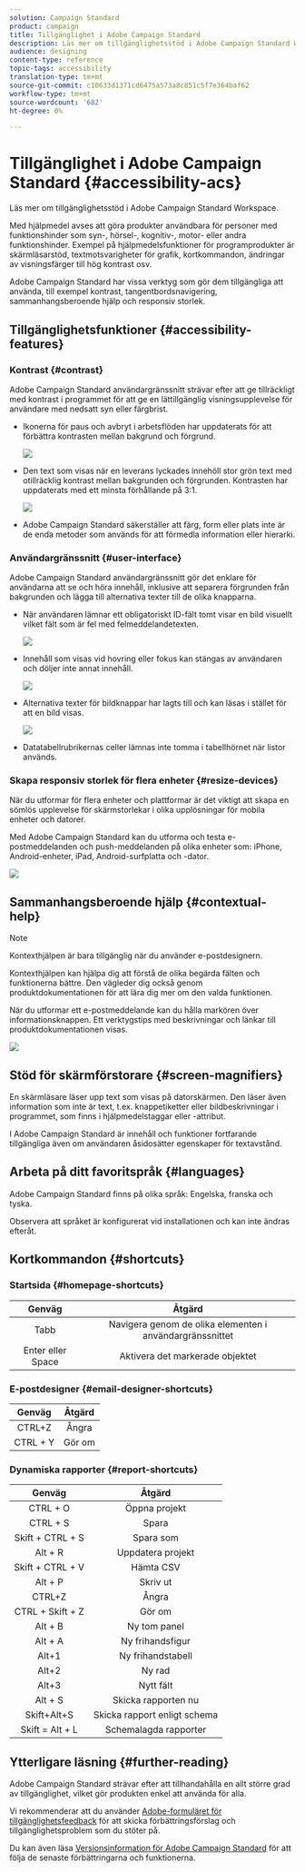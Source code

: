 ```yaml
---
solution: Campaign Standard
product: campaign
title: Tillgänglighet i Adobe Campaign Standard
description: Läs mer om tillgänglighetsstöd i Adobe Campaign Standard Workspace.
audience: designing
content-type: reference
topic-tags: accessibility
translation-type: tm+mt
source-git-commit: c10633d1371cd6475a573a8c851c5f7e364baf62
workflow-type: tm+mt
source-wordcount: '682'
ht-degree: 0%

---
```



# Tillgänglighet i Adobe Campaign Standard {#accessibility-acs}

Läs mer om tillgänglighetsstöd i Adobe Campaign Standard Workspace.

Med hjälpmedel avses att göra produkter användbara för personer med funktionshinder som syn-, hörsel-, kognitiv-, motor- eller andra funktionshinder. Exempel på hjälpmedelsfunktioner för programprodukter är skärmläsarstöd, textmotsvarigheter för grafik, kortkommandon, ändringar av visningsfärger till hög kontrast osv.

Adobe Campaign Standard har vissa verktyg som gör dem tillgängliga att använda, till exempel kontrast, tangentbordsnavigering, sammanhangsberoende hjälp och responsiv storlek.

## Tillgänglighetsfunktioner {#accessibility-features}

### Kontrast {#contrast}

Adobe Campaign Standard användargränssnitt strävar efter att ge tillräckligt med kontrast i programmet för att ge en lättillgänglig visningsupplevelse för användare med nedsatt syn eller färgbrist.

* Ikonerna för paus och avbryt i arbetsflöden har uppdaterats för att förbättra kontrasten mellan bakgrund och förgrund.

   ![](assets/accessibility_1.png)

* Den text som visas när en leverans lyckades innehöll stor grön text med otillräcklig kontrast mellan bakgrunden och förgrunden. Kontrasten har uppdaterats med ett minsta förhållande på 3:1.

   ![](assets/accessibility_2.png)

* Adobe Campaign Standard säkerställer att färg, form eller plats inte är de enda metoder som används för att förmedla information eller hierarki.

### Användargränssnitt {#user-interface}

Adobe Campaign Standard användargränssnitt gör det enklare för användarna att se och höra innehåll, inklusive att separera förgrunden från bakgrunden och lägga till alternativa texter till de olika knapparna.

* När användaren lämnar ett obligatoriskt ID-fält tomt visar en bild visuellt vilket fält som är fel med felmeddelandetexten.

   ![](assets/accessibility_3.png)

* Innehåll som visas vid hovring eller fokus kan stängas av användaren och döljer inte annat innehåll.

   ![](assets/accessibility_4.png)

* Alternativa texter för bildknappar har lagts till och kan läsas i stället för att en bild visas.

   ![](assets/accessibility_5.png)

* Datatabellrubrikernas celler lämnas inte tomma i tabellhörnet när listor används.

### Skapa responsiv storlek för flera enheter {#resize-devices}

När du utformar för flera enheter och plattformar är det viktigt att skapa en sömlös upplevelse för skärmstorlekar i olika upplösningar för mobila enheter och datorer.

Med Adobe Campaign Standard kan du utforma och testa e-postmeddelanden och push-meddelanden på olika enheter som: iPhone, Android-enheter, iPad, Android-surfplatta och -dator.

![](assets/accessibility_6.png)

## Sammanhangsberoende hjälp {#contextual-help}

>[!NOTE]
>
> Kontexthjälpen är bara tillgänglig när du använder e-postdesignern.

Kontexthjälpen kan hjälpa dig att förstå de olika begärda fälten och funktionerna bättre. Den vägleder dig också genom produktdokumentationen för att lära dig mer om den valda funktionen.

När du utformar ett e-postmeddelande kan du hålla markören över informationsknappen. Ett verktygstips med beskrivningar och länkar till produktdokumentationen visas.

![](assets/accessibility_7.png)

## Stöd för skärmförstorare {#screen-magnifiers}

En skärmläsare läser upp text som visas på datorskärmen. Den läser även information som inte är text, t.ex. knappetiketter eller bildbeskrivningar i programmet, som finns i hjälpmedelstaggar eller -attribut.

I Adobe Campaign Standard är innehåll och funktioner fortfarande tillgängliga även om användaren åsidosätter egenskaper för textavstånd.

## Arbeta på ditt favoritspråk {#languages}

Adobe Campaign Standard finns på olika språk: Engelska, franska och tyska.

Observera att språket är konfigurerat vid installationen och kan inte ändras efteråt.

## Kortkommandon {#shortcuts}

### Startsida {#homepage-shortcuts}

| Genväg | Åtgärd |
|:-:|:-:|
| Tabb | Navigera genom de olika elementen i användargränssnittet |
| Enter eller Space | Aktivera det markerade objektet |

### E-postdesigner {#email-designer-shortcuts}

| Genväg | Åtgärd |
|:-:|:-:|
| CTRL+Z | Ångra |
| CTRL + Y | Gör om |

### Dynamiska rapporter {#report-shortcuts}

| Genväg | Åtgärd |
|:-:|:-:|
| CTRL + O | Öppna projekt |
| CTRL + S | Spara |
| Skift + CTRL + S | Spara som |
| Alt + R | Uppdatera projekt |
| Skift + CTRL + V | Hämta CSV |
| Alt + P | Skriv ut |
| CTRL+Z | Ångra |
| CTRL + Skift + Z | Gör om |
| Alt + B | Ny tom panel |
| Alt + A | Ny frihandsfigur |
| Alt+1 | Ny frihandstabell |
| Alt+2 | Ny rad |
| Alt+3 | Nytt fält |
| Alt + S | Skicka rapporten nu |
| Skift+Alt+S | Skicka rapport enligt schema |
| Skift = Alt + L | Schemalagda rapporter |

## Ytterligare läsning {#further-reading}

Adobe Campaign Standard strävar efter att tillhandahålla en allt större grad av tillgänglighet, vilket gör produkten enkel att använda för alla.

Vi rekommenderar att du använder [Adobe-formuläret för tillgänglighetsfeedback](https://www.adobe.com/accessibility/feedback.html) för att skicka förbättringsförslag och tillgänglighetsproblem som du stöter på.

Du kan även läsa [Versionsinformation för Adobe Campaign Standard](https://experienceleague.adobe.com/docs/campaign-standard/using/release-notes/release-notes.html?lang=en#release-notes) för att följa de senaste förbättringarna och funktionerna.